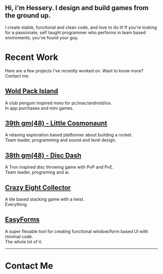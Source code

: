 ## Hi, i'm Hessery. I design and build games from the ground up.

I create stable, functional and clean code, and love to do it!
If you're looking for a passionate, self taught programmer who performs in team based enviroments, you've found your guy.

# Recent Work
Here are a few projects I've recently worked on. Want to know more? Contact me.

## [Wold Pack Island](https://apps.apple.com/app/id1453048068)
A club penguin inspired mmo for pc/mac/android/ios.  
In app purchases and mini games.

## [39th gm(48) - Little Cosmonaunt](https://gm48.net/game/1971/little-cosmonaut)
A relaxing exploration based platformer about building a rocket.  
Team leader, programming and sound and level design.

## [38th gm(48) - Disc Dash](https://gm48.net/game/1855/disc-dash)
A Tron inspired disc throwing game with PvP and PvE.  
Team leader, programing and ai.

## [Crazy Eight Collector](https://oke-oku.itch.io/crazy-eight-collector)
A tile based stacking game with a twist.  
Everything.

## [EasyForms](https://marketplace.yoyogames.com/assets/10060/easyforms)
A super flexable tool for creating functional window/form based UI with minimal code.  
The whole lot of it.
  
---

# Contact Me

